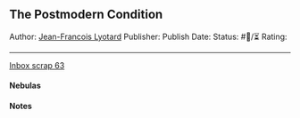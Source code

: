 ## The Postmodern Condition

Author: [Jean-Francois Lyotard]()
Publisher:
Publish Date:
Status: #💫/⏳ 
Rating:

---

[Inbox scrap 63](Inbox%20scrap%2063.md)

#### Nebulas

#### Notes
